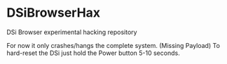 # DSiBrowserHax
DSi Browser experimental hacking repository

For now it only crashes/hangs the complete system. (Missing Payload)
To hard-reset the DSi just hold the Power button 5-10 seconds.

